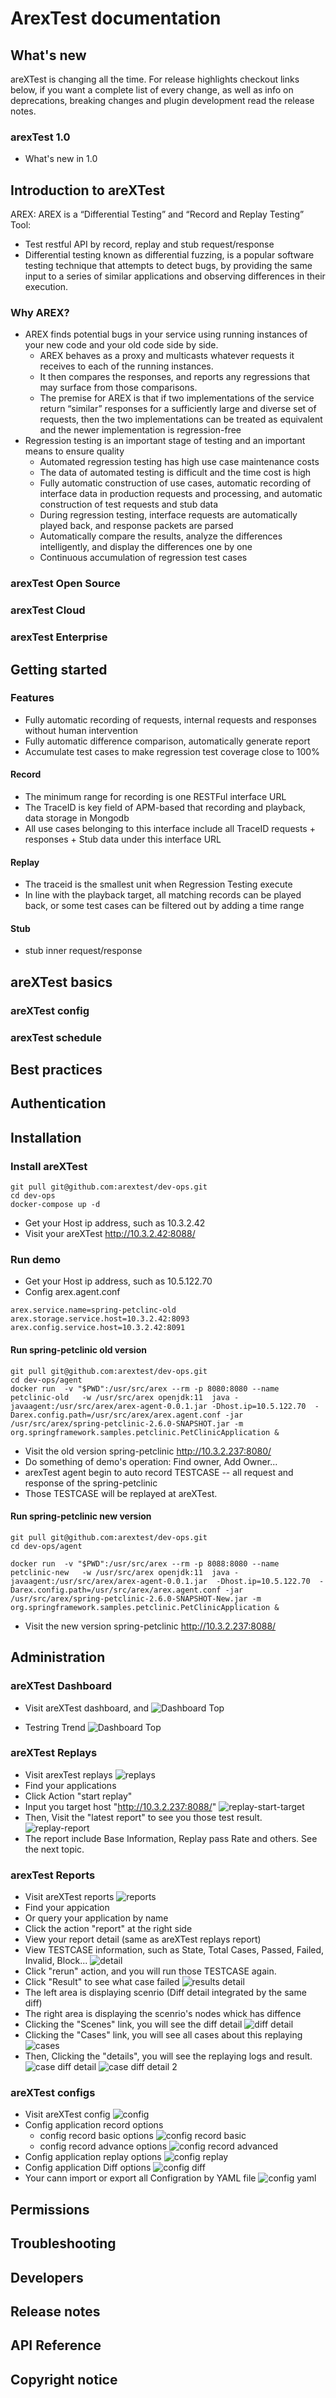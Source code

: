 # ArexTest documentation

## What's new

areXTest is changing all the time. For release highlights checkout links below, if you want a complete list of every change, as well as info on deprecations, breaking changes and plugin development read the release notes.

### arexTest 1.0

- What's new in 1.0

## Introduction to areXTest

AREX: AREX is a “Differential Testing” and “Record and Replay Testing” Tool:

- Test restful API by record, replay and stub request/response
- Differential testing known as differential fuzzing, is a popular software testing technique that attempts to detect bugs, by providing the same input to a series of similar applications and observing differences in their execution.

### Why AREX?

- AREX finds potential bugs in your service using running instances of your new code and your old code side by side.
  - AREX behaves as a proxy and multicasts whatever requests it receives to each of the running instances.
  - It then compares the responses, and reports any regressions that may surface from those comparisons.
  - The premise for AREX is that if two implementations of the service return “similar” responses for a sufficiently large and diverse set of requests, then the two implementations can be treated as equivalent and the newer implementation is regression-free
- Regression testing is an important stage of testing and an important means to ensure quality
  - Automated regression testing has high use case maintenance costs
  - The data of automated testing is difficult and the time cost is high
  - Fully automatic construction of use cases, automatic recording of interface data in production requests and processing, and automatic construction of test requests and stub data
  - During regression testing, interface requests are automatically played back, and response packets are parsed
  - Automatically compare the results, analyze the differences intelligently, and display the differences one by one
  - Continuous accumulation of regression test cases

### arexTest Open Source

### arexTest Cloud

### arexTest Enterprise

## Getting started

### Features

- Fully automatic recording of requests, internal requests and responses without human intervention
- Fully automatic difference comparison, automatically generate report
- Accumulate test cases to make regression test coverage close to 100%

#### Record

- The minimum range for recording is one RESTFul interface URL
- The TraceID is key field of APM-based that recording and playback, data storage in Mongodb
- All use cases belonging to this interface include all TraceID requests + responses + Stub data under this interface URL

#### Replay

- The traceid is the smallest unit when Regression Testing execute
- In line with the playback target, all matching records can be played back, or some test cases can be filtered out by adding a time range

#### Stub

- stub inner request/response

## areXTest basics

### areXTest config

### arexTest schedule

## Best practices

## Authentication

## Installation

### Install areXTest

```
git pull git@github.com:arextest/dev-ops.git
cd dev-ops
docker-compose up -d
```

- Get your Host ip address, such as 10.3.2.42
- Visit your areXTest http://10.3.2.42:8088/

### Run demo

- Get your Host ip address, such as 10.5.122.70
- Config arex.agent.conf

```
arex.service.name=spring-petclinc-old
arex.storage.service.host=10.3.2.42:8093
arex.config.service.host=10.3.2.42:8091
```

#### Run spring-petclinic old version

```
git pull git@github.com:arextest/dev-ops.git
cd dev-ops/agent
docker run  -v "$PWD":/usr/src/arex --rm -p 8080:8080 --name petclinic-old   -w /usr/src/arex openjdk:11  java -javaagent:/usr/src/arex/arex-agent-0.0.1.jar -Dhost.ip=10.5.122.70  -Darex.config.path=/usr/src/arex/arex.agent.conf -jar /usr/src/arex/spring-petclinic-2.6.0-SNAPSHOT.jar -m org.springframework.samples.petclinic.PetClinicApplication &

```

- Visit the old version spring-petclinic http://10.3.2.237:8080/
- Do something of demo's operation: Find owner, Add Owner...
- arexTest agent begin to auto record TESTCASE -- all request and response of the spring-petclinic
- Those TESTCASE will be replayed at areXTest.

#### Run spring-petclinic new version

```
git pull git@github.com:arextest/dev-ops.git
cd dev-ops/agent

docker run  -v "$PWD":/usr/src/arex --rm -p 8088:8080 --name petclinic-new   -w /usr/src/arex openjdk:11  java -javaagent:/usr/src/arex/arex-agent-0.0.1.jar  -Dhost.ip=10.5.122.70  -Darex.config.path=/usr/src/arex/arex.agent.conf -jar /usr/src/arex/spring-petclinic-2.6.0-SNAPSHOT-New.jar -m org.springframework.samples.petclinic.PetClinicApplication &
```

- Visit the new version spring-petclinic http://10.3.2.237:8088/

## Administration

### areXTest Dashboard

- Visit areXTest dashboard, and
  ![Dashboard Top](./images/dashboard-top.png)

- Testring Trend
  ![Dashboard Top](./images/dashboard-trend.png)

### areXTest Replays

- Visit arexTest replays
  ![replays](./images/replays.png)
- Find your applications
- Click Action "start replay"
- Input you target host "http://10.3.2.237:8088/"
  ![replay-start-target](./images/replays-start.png)
- Then, Visit the "latest report" to see you those test result.
  ![replay-report](./images/replays-report.png)
- The report include Base Information, Replay pass Rate and others. See the next topic.

### arexTest Reports

- Visit areXTest reports
  ![reports](./images/results.png)
- Find your appication
- Or query your application by name
- Click the action "report" at the right side
- View your report detail (same as areXTest replays report)
- View TESTCASE information, such as State, Total Cases, Passed, Failed, Invalid, Block...
  ![detail](./images/results-grid.png)
- Click "rerun" action, and you will run those TESTCASE again.
- Click "Result" to see what case failed
  ![results detail](./images/results-detail.png)
- The left area is displaying scenrio (Diff detail integrated by the same diff)
- The right area is displaying the scenrio's nodes whick has diffence
- Clicking the "Scenes" link, you will see the diff detail
  ![diff detail](./images/diff-detail.png)
- Clicking the "Cases" link, you will see all cases about this replaying
  ![cases](./images/cases.png)
- Then, Clicking the "details", you will see the replaying logs and result.
  ![case diff detail](./images/case-diff-detail.png)
  ![case diff detail 2](./images/case-diff-detail2.png)

### areXTest configs

- Visit areXTest config
  ![config](./images/config.png)
- Config application record options
  - config record basic options
    ![config record basic](./images/config-record-basic.png)
  - config record advance options
    ![config record advanced](./images/config-record-advanced.png)
- Config application replay options
  ![config replay](./images/config-replay.png)
- Config application Diff options
  ![config diff](./images/config-diff.png)
- Your cann import or export all Configration by YAML file
  ![config yaml](./images/config-yaml.png)

## Permissions

## Troubleshooting

## Developers

## Release notes

## API Reference

## Copyright notice
